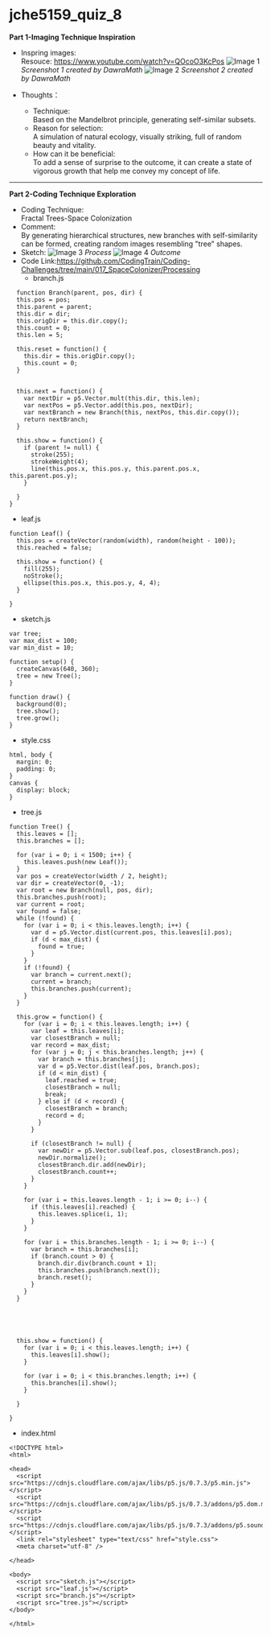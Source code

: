 # jche5159_quiz_8

**Part 1-Imaging Technique Inspiration**

- Inspring images:  
Resouce: https://www.youtube.com/watch?v=QOcoO3KcPos
![Image 1](readmeImages/Mandelbrot%20Set_1.jpg)
*Screenshot 1 created by DawraMath*
![Image 2](readmeImages/Mandelbrot%20set_2.jpg)
*Screenshot 2 created by DawraMath*

- Thoughts：
  - Technique:  
    Based on the Mandelbrot principle, generating self-similar subsets.
  - Reason for selection:  
    A simulation of natural ecology, visually striking, full of random beauty and vitality.
  - How can it be beneficial:  
    To add a sense of surprise to the outcome, it can create a state of vigorous growth that help me convey my concept of life.
  
------------------------------------
**Part 2-Coding Technique Exploration**

- Coding Technique:  
  Fractal Trees-Space Colonization
- Comment:  
  By generating hierarchical structures, new branches with self-similarity can be formed, creating random images resembling "tree" shapes.
- Sketch:
![Image 3](readmeImages/Image%203.jpg)
*Process*
![Image 4](readmeImages/Image%204.jpg)
*Outcome*
- Code Link:https://github.com/CodingTrain/Coding-Challenges/tree/main/017_SpaceColonizer/Processing
  - branch.js
```
  function Branch(parent, pos, dir) {
  this.pos = pos;
  this.parent = parent;
  this.dir = dir;
  this.origDir = this.dir.copy();
  this.count = 0;
  this.len = 5;

  this.reset = function() {
    this.dir = this.origDir.copy();
    this.count = 0;
  }


  this.next = function() {
    var nextDir = p5.Vector.mult(this.dir, this.len);
    var nextPos = p5.Vector.add(this.pos, nextDir);
    var nextBranch = new Branch(this, nextPos, this.dir.copy());
    return nextBranch;
  }

  this.show = function() {
    if (parent != null) {
      stroke(255);
      strokeWeight(4);
      line(this.pos.x, this.pos.y, this.parent.pos.x, this.parent.pos.y);
    }

  }
}
```
  - leaf.js
```
function Leaf() {
  this.pos = createVector(random(width), random(height - 100));
  this.reached = false;

  this.show = function() {
    fill(255);
    noStroke();
    ellipse(this.pos.x, this.pos.y, 4, 4);
  }

}
```
  - sketch.js
```
var tree;
var max_dist = 100;
var min_dist = 10;

function setup() {
  createCanvas(640, 360);
  tree = new Tree();
}

function draw() {
  background(0);
  tree.show();
  tree.grow();
}
```
  - style.css
```
html, body {
  margin: 0;
  padding: 0;
}
canvas {
  display: block;
}
```
  - tree.js
```
function Tree() {
  this.leaves = [];
  this.branches = [];

  for (var i = 0; i < 1500; i++) {
    this.leaves.push(new Leaf());
  }
  var pos = createVector(width / 2, height);
  var dir = createVector(0, -1);
  var root = new Branch(null, pos, dir);
  this.branches.push(root);
  var current = root;
  var found = false;
  while (!found) {
    for (var i = 0; i < this.leaves.length; i++) {
      var d = p5.Vector.dist(current.pos, this.leaves[i].pos);
      if (d < max_dist) {
        found = true;
      }
    }
    if (!found) {
      var branch = current.next();
      current = branch;
      this.branches.push(current);
    }
  }

  this.grow = function() {
    for (var i = 0; i < this.leaves.length; i++) {
      var leaf = this.leaves[i];
      var closestBranch = null;
      var record = max_dist;
      for (var j = 0; j < this.branches.length; j++) {
        var branch = this.branches[j];
        var d = p5.Vector.dist(leaf.pos, branch.pos);
        if (d < min_dist) {
          leaf.reached = true;
          closestBranch = null;
          break;
        } else if (d < record) {
          closestBranch = branch;
          record = d;
        }
      }

      if (closestBranch != null) {
        var newDir = p5.Vector.sub(leaf.pos, closestBranch.pos);
        newDir.normalize();
        closestBranch.dir.add(newDir);
        closestBranch.count++;
      }
    }

    for (var i = this.leaves.length - 1; i >= 0; i--) {
      if (this.leaves[i].reached) {
        this.leaves.splice(i, 1);
      }
    }

    for (var i = this.branches.length - 1; i >= 0; i--) {
      var branch = this.branches[i];
      if (branch.count > 0) {
        branch.dir.div(branch.count + 1);
        this.branches.push(branch.next());
        branch.reset();
      }
    }
  }





  this.show = function() {
    for (var i = 0; i < this.leaves.length; i++) {
      this.leaves[i].show();
    }

    for (var i = 0; i < this.branches.length; i++) {
      this.branches[i].show();
    }

  }

}
```
  - index.html
```
<!DOCTYPE html>
<html>

<head>
  <script src="https://cdnjs.cloudflare.com/ajax/libs/p5.js/0.7.3/p5.min.js"></script>
  <script src="https://cdnjs.cloudflare.com/ajax/libs/p5.js/0.7.3/addons/p5.dom.min.js"></script>
  <script src="https://cdnjs.cloudflare.com/ajax/libs/p5.js/0.7.3/addons/p5.sound.min.js"></script>
  <link rel="stylesheet" type="text/css" href="style.css">
  <meta charset="utf-8" />

</head>

<body>
  <script src="sketch.js"></script>
  <script src="leaf.js"></script>
  <script src="branch.js"></script>
  <script src="tree.js"></script>
</body>

</html>
```